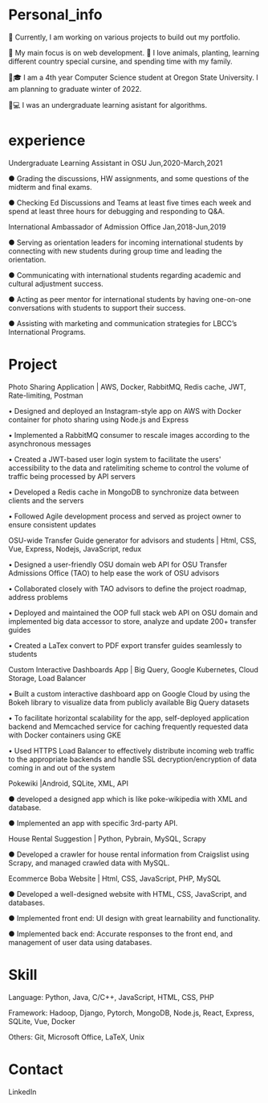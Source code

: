 # Personal_info


🔨 Currently, I am working on various projects to build out my portfolio.

📝 My main focus is on web development.
🐶 I love animals, planting, learning different country special cursine, and spending time with my family.

:woman:🎓 I am a 4th year Computer Science student at Oregon State University. I am planning to graduate winter of 2022.

:woman:💻 I was an undergraduate learning asistant for algorithms.



# experience
Undergraduate Learning Assistant in OSU                                    Jun,2020-March,2021

 ● Grading the discussions, HW assignments, and some questions of the midterm and final exams. 
 
 ● Checking Ed Discussions and Teams at least five times each week and spend at least three hours for debugging and responding to Q&A.

International Ambassador of Admission Office                                Jan,2018-Jun,2019

 ● Serving as orientation leaders for incoming international students by connecting with new students during group time and leading the orientation.
 
 ● Communicating with international students regarding academic and cultural adjustment success.
 
 ● Acting as peer mentor for international students by having one-on-one conversations with students to support their success.
 
 ● Assisting with marketing and communication strategies for LBCC’s International Programs.
 
 

# Project
Photo Sharing Application | AWS, Docker, RabbitMQ, Redis cache, JWT, Rate-limiting, Postman

• Designed and deployed an Instagram-style app on AWS with Docker container for photo sharing using Node.js and Express

• Implemented a RabbitMQ consumer to rescale images according to the asynchronous messages

• Created a JWT-based user login system to facilitate the users' accessibility to the data and ratelimiting scheme to control the volume of traffic being processed by API servers

• Developed a Redis cache in MongoDB to synchronize data between clients and the servers

• Followed Agile development process and served as project owner to ensure consistent updates


OSU-wide Transfer Guide generator for advisors and students | Html, CSS, Vue, Express, Nodejs, JavaScript, redux

• Designed a user-friendly OSU domain web API for OSU Transfer Admissions Office (TAO) to help ease the work of OSU advisors

• Collaborated closely with TAO advisors to define the project roadmap, address problems

• Deployed and maintained the OOP full stack web API on OSU domain and implemented big data accessor to store, analyze and update 200+ transfer guides

• Created a LaTex convert to PDF export transfer guides seamlessly to students

Custom Interactive Dashboards App | Big Query, Google Kubernetes, Cloud Storage, Load Balancer   

• Built a custom interactive dashboard app on Google Cloud by using the Bokeh library to visualize data from publicly available Big Query datasets

• To facilitate horizontal scalability for the app, self-deployed application backend and Memcached service for caching frequently requested data with Docker containers using GKE

• Used HTTPS Load Balancer to effectively distribute incoming web traffic to the appropriate backends and handle SSL decryption/encryption of data coming in and out of the system


Pokewiki |Android, SQLite, XML, API

● developed a designed app which is like poke-wikipedia with XML and database.

● Implemented an app with specific 3rd-party API.

 


House Rental Suggestion | Python, Pybrain, MySQL, Scrapy

● Developed a crawler for house rental information from Craigslist using Scrapy, and managed crawled data with MySQL.



Ecommerce Boba Website | Html, CSS, JavaScript, PHP, MySQL

● Developed a well-designed website with HTML, CSS, JavaScript, and databases.

● Implemented front end: UI design with great learnability and functionality.

● Implemented back end: Accurate responses to the front end, and management of user data using databases.




# Skill
Language: Python, Java, C/C++, JavaScript, HTML, CSS, PHP 

Framework: Hadoop, Django, Pytorch, MongoDB, Node.js, React, Express, SQLite, Vue, Docker 

Others: Git, Microsoft Office, LaTeX, Unix


# Contact
LinkedIn
